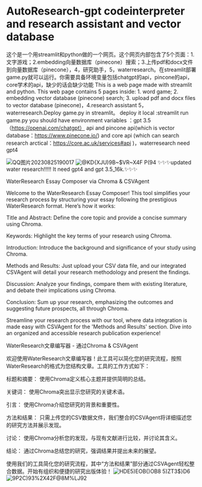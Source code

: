 # AutoResearch-gpt  codeinterpreter and research assistant and vector database
这个是一个用streamlit和python做的一个网页。这个网页内部包含了5个页面：1.文字游戏；2.embedding向量数据库（pinecone）搜索；3.上传pdf和docx文件到向量数据库（pinecone），4，研究助手，5，waterresearch。在streamlit部署game.py就可以运行。你需要具备环境变量包括chatgpt的api，pincone的api，core学术的api，缺少的话会缺少功能
This is a web page made with streamlit and python. This web page contains 5 pages inside: 1. word game; 2. embedding vector database (pinecone) search; 3. upload pdf and docx files to vector database (pinecone)，4.research assistant 5，waterresearch.Deploy game.py in streamlit。
deploy it local :streamlit run game.py
you should have environment variables ：gpt 3.5（https://openai.com/chatgpt） api and pincone api(which is vector database：https://www.pinecone.io/) and core api (which can search research arctical：https://core.ac.uk/services#api )，waterresearch need gpt4


![QQ图片20230825190017](https://github.com/forestmoster/pythonProject4_webpage/assets/129015666/defadea6-3623-44c3-a919-0d25b68c8e7a)
![@KD{XJU)9B~$VR~X4F P(94](https://github.com/forestmoster/pythonProject4_webpage/assets/129015666/a22aa330-54a1-4fc7-8fa6-7bade73b3104)
✨✨✨updated water research!!!!!  It need gpt4 and gpt 3.5_16k.✨✨✨

WaterResearch Essay Composer via Chroma & CSVAgent

Welcome to the WaterResearch Essay Composer! This tool simplifies your research process by structuring your essay following the prestigious WaterResearch format. Here’s how it works:

Title and Abstract: Define the core topic and provide a concise summary using Chroma.

Keywords: Highlight the key terms of your research using Chroma.

Introduction: Introduce the background and significance of your study using Chroma.

Methods and Results: Just upload your CSV data file, and our integrated CSVAgent will detail your research methodology and present the findings.

Discussion: Analyze your findings, compare them with existing literature, and debate their implications using Chroma.

Conclusion: Sum up your research, emphasizing the outcomes and suggesting future prospects, all through Chroma.

Streamline your research process with our tool, where data integration is made easy with CSVAgent for the 'Methods and Results' section. Dive into an organized and accessible research publication experience!

WaterResearch文章编写器 - 通过Chroma & CSVAgent

欢迎使用WaterResearch文章编写器！此工具可以简化您的研究流程，按照WaterResearch的格式为您结构文章。工具的工作方式如下：

标题和摘要： 使用Chroma定义核心主题并提供简明的总结。

关键词： 使用Chroma突出显示您研究的关键术语。

引言： 使用Chroma介绍您研究的背景和重要性。

方法和结果： 只需上传您的CSV数据文件，我们整合的CSVAgent将详细描述您的研究方法并展示发现。

讨论： 使用Chroma分析您的发现，与现有文献进行比较，并讨论其含义。

结论： 通过Chroma总结您的研究，强调结果并提出未来的展望。

使用我们的工具简化您的研究流程，其中“方法和结果”部分通过CSVAgent轻松整合数据。开始有组织和便捷的研究出版体验！
![HDE5)EOB{)OB8 5)ZT3$}D6](https://github.com/forestmoster/AutoResearch-gpt/assets/129015666/548dc959-38c2-482d-ba6e-e85b28adcf0f)
![9P2C)93%2$X42F@8M%L$J92](https://github.com/forestmoster/AutoResearch-gpt/assets/129015666/1b8a8fc5-d8fa-4c93-b428-6c64ba005fe2)
